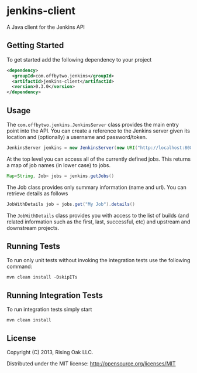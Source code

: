 # jenkins-client

A Java client for the Jenkins API

## Getting Started

To get started add the following dependency to your project

```xml
<dependency>
  <groupId>com.offbytwo.jenkins</groupId>
  <artifactId>jenkins-client</artifactId>
  <version>0.3.0</version>
</dependency>
```

## Usage

The `com.offbytwo.jenkins.JenkinsServer` class provides the main entry
point into the API. You can create a reference to the Jenkins server
given its location and (optionally) a username and password/token.

```java
JenkinsServer jenkins = new JenkinsServer(new URI("http://localhost:8080/jenkins"), "admin", "password")
```

At the top level you can access all of the currently defined
jobs. This returns a map of job names (in lower case) to jobs.

```java
Map<String, Job> jobs = jenkins.getJobs()
```

The Job class provides only summary information (name and url). You can retrieve details as follows

```java
JobWithDetails job = jobs.get("My Job").details()
```

The `JobWithDetails` class provides you with access to the list of
builds (and related information such as the first, last, successful,
etc) and upstream and downstream projects.

## Running Tests
To run only unit tests without invoking the integration tests use the following command:

```
mvn clean install -DskipITs
```


## Running Integration Tests
To run integration tests simply start 

```
mvn clean install
```

## License

Copyright (C) 2013, Rising Oak LLC.

Distributed under the MIT license: http://opensource.org/licenses/MIT
